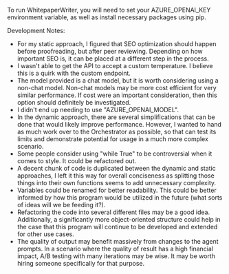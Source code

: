 To run WhitepaperWriter, you will need to set your AZURE_OPENAI_KEY environment variable, as well as install necessary packages using pip.

Development Notes:

- For my static approach, I figured that SEO optimization should happen before proofreading, but after peer reviewing. Depending on how important SEO is, it can be placed at a different step in the process.
- I wasn't able to get the API to accept a custom temperature. I believe this is a quirk with the custom endpoint.
- The model provided is a chat model, but it is worth considering using a non-chat model. Non-chat models may be more cost efficient for very similar performance. If cost were an important consideration, then this option should definitely be investigated.
- I didn't end up needing to use "AZURE_OPENAI_MODEL".
- In the dynamic approach, there are several simplifications that can be done that would likely improve performance. However, I wanted to hand as much work over to the Orchestrator as possible, so that can test its limits and demonstrate potential for usage in a much more complex scenario.
- Some people consider using "while True" to be controversial when it comes to style. It could be refactored out.
- A decent chunk of code is duplicated between the dynamic and static approaches, I left it this way for overall conciseness as splitting those things into their own functions seems to add unnecessary complexity.
- Variables could be renamed for better readability. This could be better informed by how this program would be utilized in the future (what sorts of ideas will we be feeding it?).
- Refactoring the code into several different files may be a good idea. Additionally, a significantly more object-oriented structure could help in the case that this program will continue to be developed and extended for other use cases.
- The quality of output may benefit massively from changes to the agent prompts. In a scenario where the quality of result has a high financial impact, A/B testing with many iterations may be wise. It may be worth hiring someone specifically for that purpose.
